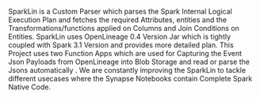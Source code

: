 SparkLin is a Custom Parser which parses the Spark Internal Logical Execution Plan and fetches the required Attributes, entities and the Transformations/functions applied on Columns and Join Conditions on Entities.
SparkLin uses OpenLineage 0.4 Version Jar which is tightly coupled with Spark 3.1 Version and provides more detailed plan.
This Project uses two Function Apps which are used for Capturing the Event Json Payloads from OpenLineage into Blob Storage and read or parse the Jsons automatically . 
We are constantly improving the SparkLin to tackle different usecases where the Synapse Notebooks contain Complete Spark Native Code.
